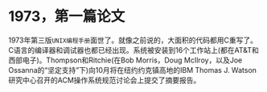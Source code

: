# 1973，第一篇论文

1973年第三版`UNIX编程手册`面世了。就像之前说的，大面积的代码都用C重写了。C语言的编译器和调试器也都已经出现。系统被安装到16个工作站上(都在AT&T和西部电子)。Thompson和Ritchie(在Bob Morris，Doug McIlroy，以及Joe Ossanna的“坚定支持”下)向10月将在纽约约克镇高地的IBM Thomas J. Watson研究中心召开的ACM操作系统规范讨论会上提交了摘要报告。


